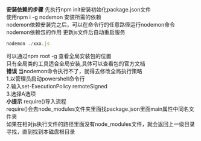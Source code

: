 **安装依赖的步骤**
先执行npm init安装初始化package.json文件  
使用npm i -g nodemon 安装所需的依赖  
nodemon依赖安装完之后，可以在命令行的任意路径运行nodemon命令  
nodemon依赖包的作用 更新js文件后自动重启服务  
```javascript
nodemon ./xxx.js
```
可以通过npm root -g 查看全局安装包的位置  
只有全局类的工具适合全局安装,具体可以查看包的官方文档  
**错误**
当nodemon命令执行不了，就得去修改全局执行策略  
1.以管理员启动powershell命令行  
2.输入set-ExecutionPolicy remoteSigned  
3.选择A选项  
**小提示**
require()导入流程  
require()会去node_modules文件夹里面找package.json里面main属性中同名文件夹  
如果在相对js执行文件的路径里面没有node_modules文件，就会返回上一级目录寻找，直到找到本磁盘根目录

